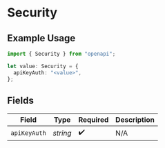# Security

## Example Usage

```typescript
import { Security } from "openapi";

let value: Security = {
  apiKeyAuth: "<value>",
};
```

## Fields

| Field              | Type               | Required           | Description        |
| ------------------ | ------------------ | ------------------ | ------------------ |
| `apiKeyAuth`       | *string*           | :heavy_check_mark: | N/A                |